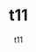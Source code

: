 ---
  audience: "primary"
  author: "t11"
  description: "t11"
  difficulty: "beginner"
  date_posted: "2020-06-06"
  osm_username: "t11"
  filename: "1591416991283-hydro.pdf"
  group: ""
  layout: "project"
  preparation_time: "one_hour"
  project_time: "less_than_one_hour"
  tags: 
    - "Historical"
  thumbnail: "1591416986997-boat_shoes.jpg"
  title: "t11"
  type: "field"
  url: "2020-06-06-612732"

---